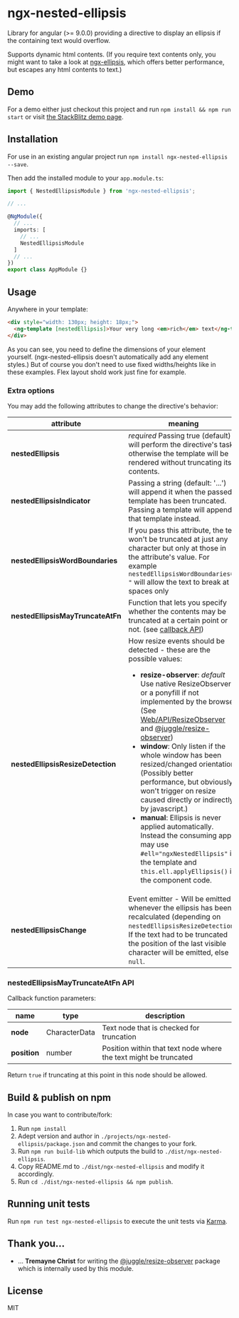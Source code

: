 # ngx-nested-ellipsis

Library for angular (>= 9.0.0) providing a directive to display an ellipsis if the containing text would overflow.

Supports dynamic html contents. (If you require text contents only, you might want to take a look at [ngx-ellipsis](https://github.com/lentschi/ngx-ellipsis), which offers better performance, but escapes any html contents to text.)

## Demo

For a demo either just checkout this project and run `npm install && npm run start` or visit [the StackBlitz demo page](https://stackblitz.com/github/lentschi/ngx-nested-ellipsis?file=src%2Fapp%2Fapp.component.html).

## Installation

For use in an existing angular project run `npm install ngx-nested-ellipsis --save`.

Then add the installed module to your `app.module.ts`:

```typescript
import { NestedEllipsisModule } from 'ngx-nested-ellipsis';

// ...

@NgModule({
  // ...
  imports: [
    // ...
    NestedEllipsisModule
  ]
  // ...
})
export class AppModule {}

```

## Usage

Anywhere in your template:

```html
<div style="width: 130px; height: 18px;">
  <ng-template [nestedEllipsis]>Your very long <em>rich</em> text</ng-template>
</div>
```

As you can see, you need to define the dimensions of your element yourself. (ngx-nested-ellipsis doesn't automatically add any element styles.) But of course you don't need to use fixed widths/heights like in these examples. Flex layout shold work just fine for example.

### Extra options

You may add the following attributes to change the directive's behavior:

| attribute | meaning |
| ---- | ---- |
| __nestedEllipsis__ | _required_ Passing true (default) will perform the directive's task otherwise the template will be rendered without truncating its contents.|
| __nestedEllipsisIndicator__ | Passing a string (default: '...') will append it when the passed template has been truncated. Passing a template will append that template instead. |
| __nestedEllipsisWordBoundaries__ | If you pass this attribute, the text won't be truncated at just any character but only at those in the attribute's value. For example `nestedEllipsisWordBoundaries=" "` will allow the text to break at spaces only |
| __nestedEllipsisMayTruncateAtFn__ | Function that lets you specify whether the contents may be truncated at a certain point or not. (see [callback API](#nestedellipsismaytruncateatfn-api)) |
| __nestedEllipsisResizeDetection__ | How resize events should be detected - these are the possible values: <ul><li>__resize-observer__: _default_ Use native ResizeObserver or a ponyfill if not implemented by the browser (See [Web/API/ResizeObserver](https://developer.mozilla.org/en-US/docs/Web/API/ResizeObserver) and [@juggle/resize-observer](https://github.com/juggle/resize-observer))</li><li>__window__: Only listen if the whole window has been resized/changed orientation (Possibly better performance, but obviously won't trigger on resize caused directly or indirectly by javascript.)</li><li>__manual__: Ellipsis is never applied automatically. Instead the consuming app may use `#ell="ngxNestedEllipsis"` in the template and `this.ell.applyEllipsis()` in the component code.</li></ul> |
| __nestedEllipsisChange__ | Event emitter - Will be emitted whenever the ellipsis has been recalculated (depending on `nestedEllipsisResizeDetection`). If the text had to be truncated the position of the last visible character will be emitted, else `null`.|

### nestedEllipsisMayTruncateAtFn API

Callback function parameters:

| name | type | description |
| ---- | ---- | ---- |
| __node__ | CharacterData | Text node that is checked for truncation |
| __position__ | number | Position within that text node where the text might be truncated |

Return `true` if truncating at this point in this node should be allowed.

## Build & publish on npm

In case you want to contribute/fork:

1. Run `npm install`
1. Adept version and author in `./projects/ngx-nested-ellipsis/package.json` and commit the changes to your fork.
1. Run `npm run build-lib` which outputs the build to `./dist/ngx-nested-ellipsis`.
1. Copy README.md to `./dist/ngx-nested-ellipsis` and modify it accordingly.
1. Run `cd ./dist/ngx-nested-ellipsis && npm publish`.


## Running unit tests

Run `npm run test ngx-nested-ellipsis` to execute the unit tests via [Karma](https://karma-runner.github.io).

## Thank you...

- ... __Tremayne Christ__ for writing the [@juggle/resize-observer](https://github.com/juggle/resize-observer) package which is internally used by this module.

## License

MIT
